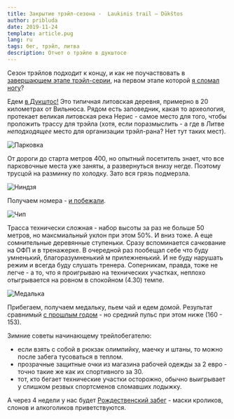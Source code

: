 ```yaml
---
title: Закрытие трэйл-сезона -  Laukinis trail – Dūkštos
author: pribluda
date: 2019-11-24
template: article.pug
lang: ru
tags: бег, трэйл, литва
description: Отчет о трэйле в дукштосе
---
```


Сезон трэйлов подходит к концу,  и как не поучаствовать в [завершающем этапе трэйл-серии](https://laukinistrail.weebly.com/d363kscarontos-finalinis-etapas.html), на первом этапе которой [я сломал ногу](../rehab_1/)?  
 <span class="more"></span>
 
 Едем [в Дукштос!](https://www.google.lt/maps/place/Karmazin%C5%B3+poilsiaviet%C4%97/@54.8133795,24.9464127,15z/data=!4m13!1m7!3m6!1s0x46dd884e019037cb:0x2600d18d4c453861!2zRMWra8WhdG9z!3b1!8m2!3d54.8222509!4d24.9734029!3m4!1s0x0:0xee3e0538889cb4e7!8m2!3d54.81386!4d24.9623242)  Это типичная
 литовская деревня, примерно в 20 километрах от Вильнюса.  Рядом есть заповедник, какая то археология, протекает великая литовская река
 Нерис - самое место для того, чтобы проложить трассу для трэйла (хотя, если поразмыслить - а где в Литве *неподходящее* место для организации трэйл-рана? Нет тут таких мест).
 
 ![Парковка](./IMG_20191123_124828.jpg)
 
 От дороги до старта метров 400,  но опытный посетитель знает, что все парковочные места уже заняты, а развернуться внизу негде. Поэтому трусцой на разминку по холодку.
 Зато вся грязь подмерзла.
 
 ![Ниндзя](./IMG_20191123_125105_599.jpg)
  
 Получаем номера - [и побежали](https://www.strava.com/activities/2885223732).  
  
 ![Чип](./IMG_20191123_132654.jpg)
  
 Трасса технически сложная - набор высоты за раз  не больше 50 метров, но максмиальный уклон при этом 50%.
 И вниз тоже.  А еще сомнительные деревянные ступеньки. Сразу вспоминается  сачкование на ОФП и в тренажерке.  В очередной раз пообещал себе что буду умненький,
 благоразумненький м прилежненький.  И не буду нарушать режим и всегда буду слушать тренера.  Соперникам, правда, тоже не легче - а то, что я проигрываю на технических участках,
 неплохо отыгрывается на ровном в спокойном (4.30) темпе. 
 
 
 ![Медалька](./IMG_20191123_145401.jpg)
 
 Прибегаем,  получаем медальку,  пьем чай и едем домой.  Результат сравнимый [с прошлым годом](https://www.strava.com/activities/1982023798) - но средний пульс при этом ниже (160 - 153).  
 
 Зимние советы начинающему трейлобегателю:
  * если взять с собой в рюкзак олимпийку, маечку и штаны, то можно после забега тусоваться в теплом.
  * прозрачные защитные очки из магазина рабочей одежды за 2 евро - точно такие же как их спортивного за 30.
  * тот, кто бегает технические участки осторожно, обычно выигрывает у слишком резвых спортсменов сломавших лодыжку.
  

А через 4 недели у нас будет [Рождественский забег](http://www.kaledinisbegimas.lt/) -  маски кроликов, слонов и алкоголиков приветствуются.
  
  
  
 
